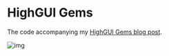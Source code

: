 # HighGUI Gems
The code accompanying my [HighGUI Gems blog post](https://adishavit.github.io/2017/opencv-highgui-gems/).

![img](https://adishavit.github.io/assets/lena-wheel.gif)
